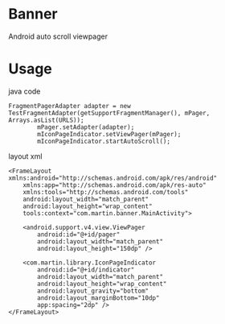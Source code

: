 # Banner
Android auto scroll viewpager

# Usage

java code

    FragmentPagerAdapter adapter = new TestFragmentAdapter(getSupportFragmentManager(), mPager, Arrays.asList(URLS));
            mPager.setAdapter(adapter);
            mIconPageIndicator.setViewPager(mPager);
            mIconPageIndicator.startAutoScroll();
            
layout xml

    <FrameLayout xmlns:android="http://schemas.android.com/apk/res/android"
        xmlns:app="http://schemas.android.com/apk/res-auto"
        xmlns:tools="http://schemas.android.com/tools"
        android:layout_width="match_parent"
        android:layout_height="wrap_content"
        tools:context="com.martin.banner.MainActivity">
    
        <android.support.v4.view.ViewPager
            android:id="@+id/pager"
            android:layout_width="match_parent"
            android:layout_height="150dp" />
    
        <com.martin.library.IconPageIndicator
            android:id="@+id/indicator"
            android:layout_width="match_parent"
            android:layout_height="wrap_content"
            android:layout_gravity="bottom"
            android:layout_marginBottom="10dp"
            app:spacing="2dp" />
    </FrameLayout>
